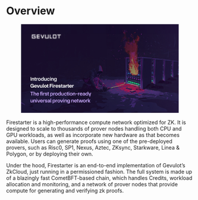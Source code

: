 # Overview



<figure><img src="../.gitbook/assets/Firestarter Blog Header-09.jpg" alt=""><figcaption></figcaption></figure>

Firestarter is a high-performance compute network optimized for ZK. It is designed to scale to thousands of prover nodes handling both CPU and GPU workloads, as well as incorporate new hardware as that becomes available. Users can generate proofs using one of the pre-deployed provers, such as Risc0, SP1, Nexus, Aztec, ZKsync, Starkware, Linea & Polygon, or by deploying their own.&#x20;

Under the hood, Firestarter is an end-to-end implementation of Gevulot’s ZkCloud, just running in a permissioned fashion. The full system is made up of a blazingly fast CometBFT-based chain, which handles Credits, workload allocation and monitoring, and a network of prover nodes that provide compute for generating and verifying zk proofs.
